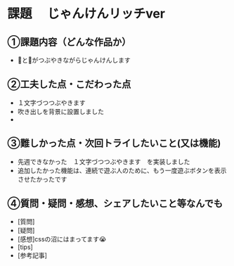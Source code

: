 # 課題　 じゃんけんリッチver

## ①課題内容（どんな作品か）
- 🐨と🐼がつぶやきながらじゃんけんします

## ②工夫した点・こだわった点
- １文字づつつぶやきます
- 吹き出しを背景に設置しました
- 

## ③難しかった点・次回トライしたいこと(又は機能)
- 先週できなかった　１文字づつつぶやきます　を実装しました
- 追加したかった機能は、連続で遊ぶ人のために、もう一度遊ぶボタンを表示させたかったです

## ④質問・疑問・感想、シェアしたいこと等なんでも
- [質問]
- [疑問]
- [感想]cssの沼にはまってます😭
- [tips]
- [参考記事]
